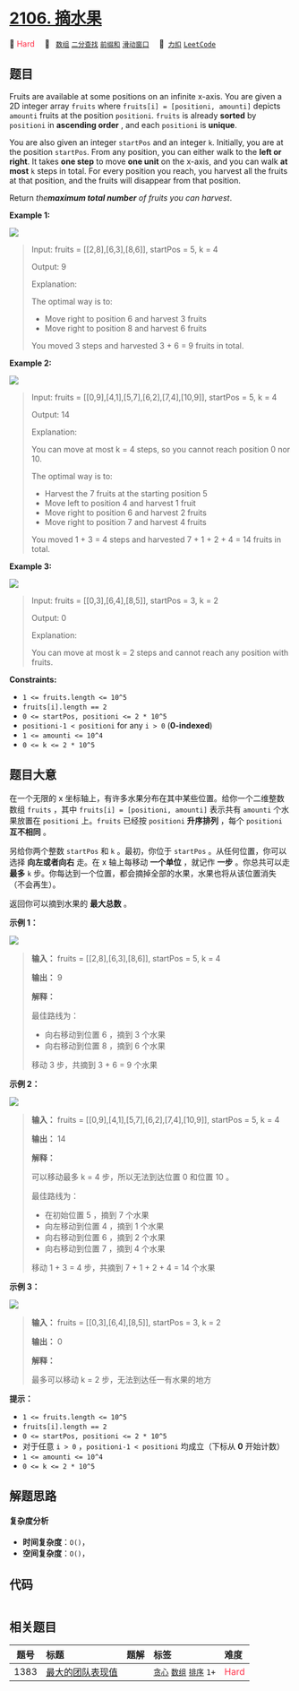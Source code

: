 # [2106. 摘水果](https://2xiao.github.io/leetcode-js/problem/2106.html)

🔴 <font color=#ff334b>Hard</font>&emsp; 🔖&ensp; [`数组`](/tag/array.md) [`二分查找`](/tag/binary-search.md) [`前缀和`](/tag/prefix-sum.md) [`滑动窗口`](/tag/sliding-window.md)&emsp; 🔗&ensp;[`力扣`](https://leetcode.cn/problems/maximum-fruits-harvested-after-at-most-k-steps) [`LeetCode`](https://leetcode.com/problems/maximum-fruits-harvested-after-at-most-k-steps)

## 题目

Fruits are available at some positions on an infinite x-axis. You are given a
2D integer array `fruits` where `fruits[i] = [positioni, amounti]` depicts
`amounti` fruits at the position `positioni`. `fruits` is already **sorted**
by `positioni` in **ascending order** , and each `positioni` is **unique**.

You are also given an integer `startPos` and an integer `k`. Initially, you
are at the position `startPos`. From any position, you can either walk to the
**left or right**. It takes **one step** to move **one unit** on the x-axis,
and you can walk **at most** `k` steps in total. For every position you reach,
you harvest all the fruits at that position, and the fruits will disappear
from that position.

Return _the**maximum total number** of fruits you can harvest_.



**Example 1:**

![](https://assets.leetcode.com/uploads/2021/11/21/1.png)

> Input: fruits = [[2,8],[6,3],[8,6]], startPos = 5, k = 4
> 
> Output: 9
> 
> Explanation: 
> 
> The optimal way is to:
> - Move right to position 6 and harvest 3 fruits
> - Move right to position 8 and harvest 6 fruits
> 
> You moved 3 steps and harvested 3 + 6 = 9 fruits in total.

**Example 2:**

![](https://assets.leetcode.com/uploads/2021/11/21/2.png)

> Input: fruits = [[0,9],[4,1],[5,7],[6,2],[7,4],[10,9]], startPos = 5, k = 4
> 
> Output: 14
> 
> Explanation: 
> 
> You can move at most k = 4 steps, so you cannot reach position 0 nor 10.
> 
> The optimal way is to:
> - Harvest the 7 fruits at the starting position 5
> - Move left to position 4 and harvest 1 fruit
> - Move right to position 6 and harvest 2 fruits
> - Move right to position 7 and harvest 4 fruits
> 
> You moved 1 + 3 = 4 steps and harvested 7 + 1 + 2 + 4 = 14 fruits in total.

**Example 3:**

![](https://assets.leetcode.com/uploads/2021/11/21/3.png)

> Input: fruits = [[0,3],[6,4],[8,5]], startPos = 3, k = 2
> 
> Output: 0
> 
> Explanation:
> 
> You can move at most k = 2 steps and cannot reach any position with fruits.

**Constraints:**

  * `1 <= fruits.length <= 10^5`
  * `fruits[i].length == 2`
  * `0 <= startPos, positioni <= 2 * 10^5`
  * `positioni-1 < positioni` for any `i > 0` (**0-indexed**)
  * `1 <= amounti <= 10^4`
  * `0 <= k <= 2 * 10^5`


## 题目大意

在一个无限的 x 坐标轴上，有许多水果分布在其中某些位置。给你一个二维整数数组 `fruits` ，其中 `fruits[i] = [positioni,
amounti]` 表示共有 `amounti` 个水果放置在 `positioni` 上。`fruits` 已经按 `positioni`
**升序排列** ，每个 `positioni` **互不相同** 。

另给你两个整数 `startPos` 和 `k` 。最初，你位于 `startPos` 。从任何位置，你可以选择 **向左或者向右** 走。在 x
轴上每移动 **一个单位** ，就记作 **一步** 。你总共可以走 **最多** `k`
步。你每达到一个位置，都会摘掉全部的水果，水果也将从该位置消失（不会再生）。

返回你可以摘到水果的 **最大总数** 。



**示例 1：**

![](https://assets.leetcode.com/uploads/2021/11/21/1.png)

> 
> 
> 
> 
> 
> **输入：** fruits = [[2,8],[6,3],[8,6]], startPos = 5, k = 4
> 
> **输出：** 9
> 
> **解释：**
> 
> 最佳路线为：
> - 向右移动到位置 6 ，摘到 3 个水果
> - 向右移动到位置 8 ，摘到 6 个水果
> 
> 移动 3 步，共摘到 3 + 6 = 9 个水果
> 
> 

**示例 2：**

![](https://assets.leetcode.com/uploads/2021/11/21/2.png)

> 
> 
> 
> 
> 
> **输入：** fruits = [[0,9],[4,1],[5,7],[6,2],[7,4],[10,9]], startPos = 5, k = 4
> 
> **输出：** 14
> 
> **解释：**
> 
> 可以移动最多 k = 4 步，所以无法到达位置 0 和位置 10 。
> 
> 最佳路线为：
> - 在初始位置 5 ，摘到 7 个水果
> - 向左移动到位置 4 ，摘到 1 个水果
> - 向右移动到位置 6 ，摘到 2 个水果
> - 向右移动到位置 7 ，摘到 4 个水果
> 
> 移动 1 + 3 = 4 步，共摘到 7 + 1 + 2 + 4 = 14 个水果
> 
> 

**示例 3：**

![](https://assets.leetcode.com/uploads/2021/11/21/3.png)

> 
> 
> 
> 
> 
> **输入：** fruits = [[0,3],[6,4],[8,5]], startPos = 3, k = 2
> 
> **输出：** 0
> 
> **解释：**
> 
> 最多可以移动 k = 2 步，无法到达任一有水果的地方
> 
> 



**提示：**

  * `1 <= fruits.length <= 10^5`
  * `fruits[i].length == 2`
  * `0 <= startPos, positioni <= 2 * 10^5`
  * 对于任意 `i > 0` ，`positioni-1 < positioni` 均成立（下标从 **0** 开始计数）
  * `1 <= amounti <= 10^4`
  * `0 <= k <= 2 * 10^5`


## 解题思路

#### 复杂度分析

- **时间复杂度**：`O()`，
- **空间复杂度**：`O()`，

## 代码

```javascript

```

## 相关题目

<!-- prettier-ignore -->
| 题号 | 标题 | 题解 | 标签 | 难度 |
| :------: | :------ | :------: | :------ | :------ |
| 1383 | [最大的团队表现值](https://leetcode.com/problems/maximum-performance-of-a-team) |  |  [`贪心`](/tag/greedy.md) [`数组`](/tag/array.md) [`排序`](/tag/sorting.md) `1+` | <font color=#ff334b>Hard</font> |